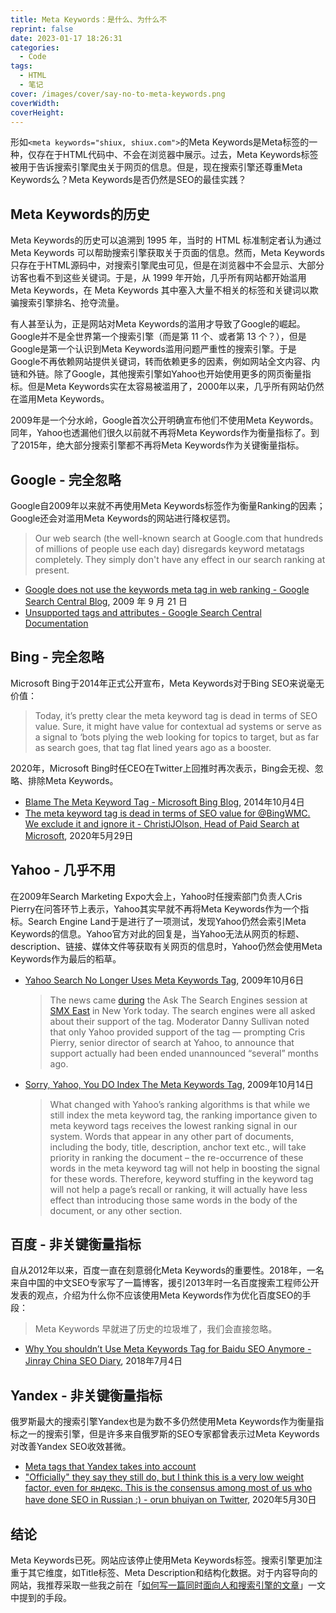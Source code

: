 ```yaml
---
title: Meta Keywords：是什么、为什么不
reprint: false
date: 2023-01-17 18:26:31
categories:
  - Code
tags:
  - HTML
  - 笔记
cover: /images/cover/say-no-to-meta-keywords.png
coverWidth:
coverHeight:
---
```


形如`<meta keywords="shiux, shiux.com">`的Meta Keywords是Meta标签的一种，仅存在于HTML代码中、不会在浏览器中展示。过去，Meta Keywords标签被用于告诉搜索引擎爬虫关于网页的信息。但是，现在搜索引擎还尊重Meta Keywords么？Meta Keywords是否仍然是SEO的最佳实践？

## Meta Keywords的历史

Meta Keywords的历史可以追溯到 1995 年，当时的 HTML 标准制定者认为通过 Meta Keywords 可以帮助搜索引擎获取关于页面的信息。然而，Meta Keywords只存在于HTML源码中，对搜索引擎爬虫可见，但是在浏览器中不会显示、大部分访客也看不到这些关键词。于是，从 1999 年开始，几乎所有网站都开始滥用 Meta Keywords，在 Meta Keywords 其中塞入大量不相关的标签和关键词以欺骗搜索引擎排名、抢夺流量。

有人甚至认为，正是网站对Meta Keywords的滥用才导致了Google的崛起。Google并不是全世界第一个搜索引擎（而是第 11 个、或者第 13 个？），但是Google是第一个认识到Meta Keywords滥用问题严重性的搜索引擎。于是Google不再依赖网站提供关键词，转而依赖更多的因素，例如网站全文内容、内链和外链。除了Google，其他搜索引擎如Yahoo也开始使用更多的网页衡量指标。但是Meta Keywords实在太容易被滥用了，2000年以来，几乎所有网站仍然在滥用Meta Keywords。

2009年是一个分水岭，Google首次公开明确宣布他们不使用Meta Keywords。同年，Yahoo也透漏他们很久以前就不再将Meta Keywords作为衡量指标了。到了2015年，绝大部分搜索引擎都不再将Meta Keywords作为关键衡量指标。

## Google - 完全忽略

Google自2009年以来就不再使用Meta Keywords标签作为衡量Ranking的因素；Google还会对滥用Meta Keywords的网站进行降权惩罚。

> Our web search (the well-known search at Google.com that hundreds of millions of people use each day) disregards keyword metatags completely. They simply don't have any effect in our search ranking at present.

- [Google does not use the keywords meta tag in web ranking - Google Search Central Blog](https://developers.google.com/search/blog/2009/09/google-does-not-use-keywords-meta-tag), 2009 年 9 月 21 日
- [Unsupported tags and attributes - Google Search Central Documentation](https://developers.google.com/search/docs/crawling-indexing/special-tags#unsupported)

## Bing - 完全忽略

Microsoft Bing于2014年正式公开宣布，Meta Keywords对于Bing SEO来说毫无价值：

> Today, it’s pretty clear the meta keyword tag is dead in terms of SEO value. Sure, it might have value for contextual ad systems or serve as a signal to ‘bots plying the web looking for topics to target, but as far as search goes, that tag flat lined years ago as a booster.

2020年，Microsoft Bing时任CEO在Twitter上回推时再次表示，Bing会无视、忽略、排除Meta Keywords。

- [Blame The Meta Keyword Tag - Microsoft Bing Blog](https://blogs.bing.com/webmaster/2014/10/03/blame-the-meta-keyword-tag), 2014年10月4日
- [The meta keyword tag is dead in terms of SEO value for @BingWMC. We exclude it and ignore it - ChristiJOlson, Head of Paid Search at Microsoft](https://twitter.com/christijolson/status/1266415751172247552), 2020年5月29日

## Yahoo - 几乎不用

在2009年Search Marketing Expo大会上，Yahoo时任搜索部门负责人Cris Pierry在问答环节上表示，Yahoo其实早就不再将Meta Keywords作为一个指标。Search Engine Land于是进行了一项测试，发现Yahoo仍然会索引Meta Keywords的信息。Yahoo官方对此的回复是，当Yahoo无法从网页的标题、description、链接、媒体文件等获取有关网页的信息时，Yahoo仍然会使用Meta Keywords作为最后的稻草。

- [Yahoo Search No Longer Uses Meta Keywords Tag](https://searchengineland.com/yahoo-search-no-longer-uses-meta-keywords-tag-27303), 2009年10月6日

  > The news came [during](https://www.seroundtable.com/archives/020827.html) the Ask The Search Engines session at[ SMX East](https://searchmarketingexpo.com/east/) in New York today. The search engines were all asked about their support of the tag. Moderator Danny Sullivan noted that only Yahoo provided support of the tag — prompting Cris Pierry, senior director of search at Yahoo, to announce that support actually had been ended unannounced “several” months ago.

- [Sorry, Yahoo, You DO Index The Meta Keywords Tag](https://searchengineland.com/sorry-yahoo-you-do-index-the-meta-keywords-tag-27743), 2009年10月14日

  > What changed with Yahoo’s ranking algorithms is that while we still index the meta keyword tag, the ranking importance given to meta keyword tags receives the lowest ranking signal in our system.
  > Words that appear in any other part of documents, including the body, title, description, anchor text etc., will take priority in ranking the document – the re-occurrence of these words in the meta keyword tag will not help in boosting the signal for these words. Therefore, keyword stuffing in the keyword tag will not help a page’s recall or ranking, it will actually have less effect than introducing those same words in the body of the document, or any other section.

## 百度 - 非关键衡量指标

自从2012年以来，百度一直在刻意弱化Meta Keywords的重要性。2018年，一名来自中国的中文SEO专家写了一篇博客，援引2013年时一名百度搜索工程师公开发表的观点，介绍为什么你不应该使用Meta Keywords作为优化百度SEO的手段：

> Meta Keywords 早就进了历史的垃圾堆了，我们会直接忽略。

- [Why You shouldn’t Use Meta Keywords Tag for Baidu SEO Anymore - Jinray China SEO Diary](https://www.jinrayseo.com/blog/meta-keywords-for-baidu-seo/), 2018年7月4日

## Yandex - 非关键衡量指标

俄罗斯最大的搜索引擎Yandex也是为数不多仍然使用Meta Keywords作为衡量指标之一的搜索引擎，但是许多来自俄罗斯的SEO专家都曾表示过Meta Keywords对改善Yandex SEO收效甚微。

- [Meta tags that Yandex takes into account](https://yandex.com/support/webmaster/controlling-robot/html.html)
- ["Officially" they say they still do, but I think this is a very low weight factor, even for яндекс. This is the consensus among most of us who have done SEO in Russian :) - orun bhuiyan on Twitter](https://twitter.com/orvn/status/1266417952515067904), 2020年5月30日

## 结论

Meta Keywords已死。网站应该停止使用Meta Keywords标签。搜索引擎更加注重于其它维度，如Title标签、Meta Description和结构化数据。对于内容导向的网站，我推荐采取一些我之前在「[如何写一篇同时面向人和搜索引擎的文章](https://blog.skk.moe/post/how-to-write-for-seo/)」一文中提到的手段。
